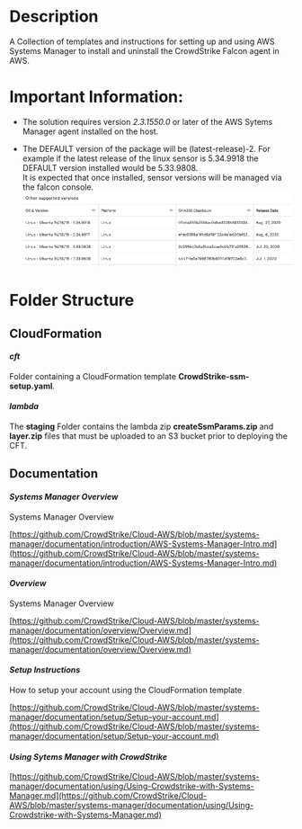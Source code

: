 # Description
A Collection of templates and instructions for setting up and using AWS Systems Manager to install and uninstall the CrowdStrike Falcon agent in AWS.

# Important Information: 
* The solution requires version *2.3.1550.0* or later of the AWS Sytems Manager agent installed on the host.

* The DEFAULT version of the package will be (latest-release)-2. For example
if the latest release of the linux sensor is 5.34.9918 the DEFAULT version installed would be 5.33.9808.  
It is expected that once installed, sensor versions will be managed via the falcon console.
![](./documentation/using/media/downloads.png) 

# Folder Structure

## CloudFormation
#### *cft*
Folder containing a CloudFormation template **CrowdStrike-ssm-setup.yaml**.
#### *lambda*
The **staging** Folder contains the lambda zip **createSsmParams.zip** and **layer.zip** files that must be uploaded to an S3 bucket prior to deploying the CFT.

## Documentation

#### *Systems Manager Overview*
Systems Manager Overview

[https://github.com/CrowdStrike/Cloud-AWS/blob/master/systems-manager/documentation/introduction/AWS-Systems-Manager-Intro.md](https://github.com/CrowdStrike/Cloud-AWS/blob/master/systems-manager/documentation/introduction/AWS-Systems-Manager-Intro.md)


#### *Overview*
Systems Manager Overview

[https://github.com/CrowdStrike/Cloud-AWS/blob/master/systems-manager/documentation/overview/Overview.md](https://github.com/CrowdStrike/Cloud-AWS/blob/master/systems-manager/documentation/overview/Overview.md)

#### *Setup Instructions*
How to setup your account using the CloudFormation template

[https://github.com/CrowdStrike/Cloud-AWS/blob/master/systems-manager/documentation/setup/Setup-your-account.md](https://github.com/CrowdStrike/Cloud-AWS/blob/master/systems-manager/documentation/setup/Setup-your-account.md)

#### *Using Sytems Manager with CrowdStrike*

[https://github.com/CrowdStrike/Cloud-AWS/blob/master/systems-manager/documentation/using/Using-Crowdstrike-with-Systems-Manager.md](https://github.com/CrowdStrike/Cloud-AWS/blob/master/systems-manager/documentation/using/Using-Crowdstrike-with-Systems-Manager.md)

